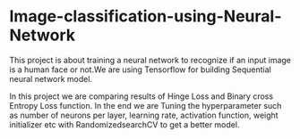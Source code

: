 # Image-classification-using-Neural-Network

This project is about training a neural network to recognize if an input image is a human face or not.We are using Tensorflow for building Sequential neural network model.

In this project we are comparing results of Hinge Loss and Binary cross Entropy Loss function. In the end we are Tuning the hyperparameter such as number of neurons per layer, learning rate, activation function, weight initializer etc with RandomizedsearchCV to get a better model.
